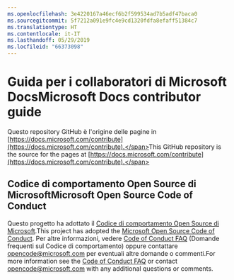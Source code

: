 ```yaml
---
ms.openlocfilehash: 3e4220167a46ecf6b2f599534ad7b5adf47baca0
ms.sourcegitcommit: 5f7212a091e9fc4e9cd1320fdfa8efaff51384c7
ms.translationtype: HT
ms.contentlocale: it-IT
ms.lasthandoff: 05/29/2019
ms.locfileid: "66373098"
---
```

# <a name="microsoft-docs-contributor-guide"></a><span data-ttu-id="f8de1-101">Guida per i collaboratori di Microsoft Docs</span><span class="sxs-lookup"><span data-stu-id="f8de1-101">Microsoft Docs contributor guide</span></span>

<span data-ttu-id="f8de1-102">Questo repository GitHub è l'origine delle pagine in [https://docs.microsoft.com/contribute](https://docs.microsoft.com/contribute).</span><span class="sxs-lookup"><span data-stu-id="f8de1-102">This GitHub repository is the source for the pages at [https://docs.microsoft.com/contribute](https://docs.microsoft.com/contribute).</span></span> 

## <a name="microsoft-open-source-code-of-conduct"></a><span data-ttu-id="f8de1-103">Codice di comportamento Open Source di Microsoft</span><span class="sxs-lookup"><span data-stu-id="f8de1-103">Microsoft Open Source Code of Conduct</span></span>

<span data-ttu-id="f8de1-104">Questo progetto ha adottato il [Codice di comportamento Open Source di Microsoft](https://opensource.microsoft.com/codeofconduct/).</span><span class="sxs-lookup"><span data-stu-id="f8de1-104">This project has adopted the [Microsoft Open Source Code of Conduct](https://opensource.microsoft.com/codeofconduct/).</span></span>
<span data-ttu-id="f8de1-105">Per altre informazioni, vedere [Code of Conduct FAQ](https://opensource.microsoft.com/codeofconduct/faq/) (Domande frequenti sul Codice di comportamento) oppure contattare [opencode@microsoft.com](mailto:opencode@microsoft.com) per eventuali altre domande o commenti.</span><span class="sxs-lookup"><span data-stu-id="f8de1-105">For more information see the [Code of Conduct FAQ](https://opensource.microsoft.com/codeofconduct/faq/) or contact [opencode@microsoft.com](mailto:opencode@microsoft.com) with any additional questions or comments.</span></span>
